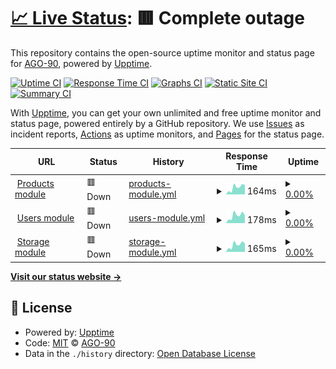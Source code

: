 # [📈 Live Status](https://AGO-90.github.io/sga-state-modules): <!--live status--> **🟥 Complete outage**

This repository contains the open-source uptime monitor and status page for [AGO-90](https://AGO-90.github.io/sga-state-modules), powered by [Upptime](https://github.com/upptime/upptime).

[![Uptime CI](https://github.com/AGO-90/sga-state-modules/workflows/Uptime%20CI/badge.svg)](https://github.com/AGO-90/sga-state-modules/actions?query=workflow%3A%22Uptime+CI%22)
[![Response Time CI](https://github.com/AGO-90/sga-state-modules/workflows/Response%20Time%20CI/badge.svg)](https://github.com/AGO-90/sga-state-modules/actions?query=workflow%3A%22Response+Time+CI%22)
[![Graphs CI](https://github.com/AGO-90/sga-state-modules/workflows/Graphs%20CI/badge.svg)](https://github.com/AGO-90/sga-state-modules/actions?query=workflow%3A%22Graphs+CI%22)
[![Static Site CI](https://github.com/AGO-90/sga-state-modules/workflows/Static%20Site%20CI/badge.svg)](https://github.com/AGO-90/sga-state-modules/actions?query=workflow%3A%22Static+Site+CI%22)
[![Summary CI](https://github.com/AGO-90/sga-state-modules/workflows/Summary%20CI/badge.svg)](https://github.com/AGO-90/sga-state-modules/actions?query=workflow%3A%22Summary+CI%22)

With [Upptime](https://upptime.js.org), you can get your own unlimited and free uptime monitor and status page, powered entirely by a GitHub repository. We use [Issues](https://github.com/AGO-90/sga-state-modules/issues) as incident reports, [Actions](https://github.com/AGO-90/sga-state-modules/actions) as uptime monitors, and [Pages](https://AGO-90.github.io/sga-state-modules) for the status page.

<!--start: status pages-->
<!-- This summary is generated by Upptime (https://github.com/upptime/upptime) -->
<!-- Do not edit this manually, your changes will be overwritten -->
<!-- prettier-ignore -->
| URL | Status | History | Response Time | Uptime |
| --- | ------ | ------- | ------------- | ------ |
| <img alt="" src="https://icons.duckduckgo.com/ip3/products-module-java.herokuapp.com.ico" height="13"> [Products module](https://products-module-java.herokuapp.com/api/v1/test/ping) | 🟥 Down | [products-module.yml](https://github.com/AGO-90/sga-state-modules/commits/HEAD/history/products-module.yml) | <details><summary><img alt="Response time graph" src="./graphs/products-module/response-time-week.png" height="20"> 164ms</summary><br><a href="https://AGO-90.github.io/sga-state-modules/history/products-module"><img alt="Response time 505" src="https://img.shields.io/endpoint?url=https%3A%2F%2Fraw.githubusercontent.com%2FAGO-90%2Fsga-state-modules%2FHEAD%2Fapi%2Fproducts-module%2Fresponse-time.json"></a><br><a href="https://AGO-90.github.io/sga-state-modules/history/products-module"><img alt="24-hour response time 220" src="https://img.shields.io/endpoint?url=https%3A%2F%2Fraw.githubusercontent.com%2FAGO-90%2Fsga-state-modules%2FHEAD%2Fapi%2Fproducts-module%2Fresponse-time-day.json"></a><br><a href="https://AGO-90.github.io/sga-state-modules/history/products-module"><img alt="7-day response time 164" src="https://img.shields.io/endpoint?url=https%3A%2F%2Fraw.githubusercontent.com%2FAGO-90%2Fsga-state-modules%2FHEAD%2Fapi%2Fproducts-module%2Fresponse-time-week.json"></a><br><a href="https://AGO-90.github.io/sga-state-modules/history/products-module"><img alt="30-day response time 197" src="https://img.shields.io/endpoint?url=https%3A%2F%2Fraw.githubusercontent.com%2FAGO-90%2Fsga-state-modules%2FHEAD%2Fapi%2Fproducts-module%2Fresponse-time-month.json"></a><br><a href="https://AGO-90.github.io/sga-state-modules/history/products-module"><img alt="1-year response time 511" src="https://img.shields.io/endpoint?url=https%3A%2F%2Fraw.githubusercontent.com%2FAGO-90%2Fsga-state-modules%2FHEAD%2Fapi%2Fproducts-module%2Fresponse-time-year.json"></a></details> | <details><summary><a href="https://AGO-90.github.io/sga-state-modules/history/products-module">0.00%</a></summary><a href="https://AGO-90.github.io/sga-state-modules/history/products-module"><img alt="All-time uptime 50.29%" src="https://img.shields.io/endpoint?url=https%3A%2F%2Fraw.githubusercontent.com%2FAGO-90%2Fsga-state-modules%2FHEAD%2Fapi%2Fproducts-module%2Fuptime.json"></a><br><a href="https://AGO-90.github.io/sga-state-modules/history/products-module"><img alt="24-hour uptime 0.00%" src="https://img.shields.io/endpoint?url=https%3A%2F%2Fraw.githubusercontent.com%2FAGO-90%2Fsga-state-modules%2FHEAD%2Fapi%2Fproducts-module%2Fuptime-day.json"></a><br><a href="https://AGO-90.github.io/sga-state-modules/history/products-module"><img alt="7-day uptime 0.00%" src="https://img.shields.io/endpoint?url=https%3A%2F%2Fraw.githubusercontent.com%2FAGO-90%2Fsga-state-modules%2FHEAD%2Fapi%2Fproducts-module%2Fuptime-week.json"></a><br><a href="https://AGO-90.github.io/sga-state-modules/history/products-module"><img alt="30-day uptime 0.00%" src="https://img.shields.io/endpoint?url=https%3A%2F%2Fraw.githubusercontent.com%2FAGO-90%2Fsga-state-modules%2FHEAD%2Fapi%2Fproducts-module%2Fuptime-month.json"></a><br><a href="https://AGO-90.github.io/sga-state-modules/history/products-module"><img alt="1-year uptime 49.21%" src="https://img.shields.io/endpoint?url=https%3A%2F%2Fraw.githubusercontent.com%2FAGO-90%2Fsga-state-modules%2FHEAD%2Fapi%2Fproducts-module%2Fuptime-year.json"></a></details>
| <img alt="" src="https://icons.duckduckgo.com/ip3/users-module-go.herokuapp.com.ico" height="13"> [Users module](https://users-module-go.herokuapp.com/api/v1/ping) | 🟥 Down | [users-module.yml](https://github.com/AGO-90/sga-state-modules/commits/HEAD/history/users-module.yml) | <details><summary><img alt="Response time graph" src="./graphs/users-module/response-time-week.png" height="20"> 178ms</summary><br><a href="https://AGO-90.github.io/sga-state-modules/history/users-module"><img alt="Response time 286" src="https://img.shields.io/endpoint?url=https%3A%2F%2Fraw.githubusercontent.com%2FAGO-90%2Fsga-state-modules%2FHEAD%2Fapi%2Fusers-module%2Fresponse-time.json"></a><br><a href="https://AGO-90.github.io/sga-state-modules/history/users-module"><img alt="24-hour response time 182" src="https://img.shields.io/endpoint?url=https%3A%2F%2Fraw.githubusercontent.com%2FAGO-90%2Fsga-state-modules%2FHEAD%2Fapi%2Fusers-module%2Fresponse-time-day.json"></a><br><a href="https://AGO-90.github.io/sga-state-modules/history/users-module"><img alt="7-day response time 178" src="https://img.shields.io/endpoint?url=https%3A%2F%2Fraw.githubusercontent.com%2FAGO-90%2Fsga-state-modules%2FHEAD%2Fapi%2Fusers-module%2Fresponse-time-week.json"></a><br><a href="https://AGO-90.github.io/sga-state-modules/history/users-module"><img alt="30-day response time 203" src="https://img.shields.io/endpoint?url=https%3A%2F%2Fraw.githubusercontent.com%2FAGO-90%2Fsga-state-modules%2FHEAD%2Fapi%2Fusers-module%2Fresponse-time-month.json"></a><br><a href="https://AGO-90.github.io/sga-state-modules/history/users-module"><img alt="1-year response time 286" src="https://img.shields.io/endpoint?url=https%3A%2F%2Fraw.githubusercontent.com%2FAGO-90%2Fsga-state-modules%2FHEAD%2Fapi%2Fusers-module%2Fresponse-time-year.json"></a></details> | <details><summary><a href="https://AGO-90.github.io/sga-state-modules/history/users-module">0.00%</a></summary><a href="https://AGO-90.github.io/sga-state-modules/history/users-module"><img alt="All-time uptime 45.49%" src="https://img.shields.io/endpoint?url=https%3A%2F%2Fraw.githubusercontent.com%2FAGO-90%2Fsga-state-modules%2FHEAD%2Fapi%2Fusers-module%2Fuptime.json"></a><br><a href="https://AGO-90.github.io/sga-state-modules/history/users-module"><img alt="24-hour uptime 0.00%" src="https://img.shields.io/endpoint?url=https%3A%2F%2Fraw.githubusercontent.com%2FAGO-90%2Fsga-state-modules%2FHEAD%2Fapi%2Fusers-module%2Fuptime-day.json"></a><br><a href="https://AGO-90.github.io/sga-state-modules/history/users-module"><img alt="7-day uptime 0.00%" src="https://img.shields.io/endpoint?url=https%3A%2F%2Fraw.githubusercontent.com%2FAGO-90%2Fsga-state-modules%2FHEAD%2Fapi%2Fusers-module%2Fuptime-week.json"></a><br><a href="https://AGO-90.github.io/sga-state-modules/history/users-module"><img alt="30-day uptime 0.00%" src="https://img.shields.io/endpoint?url=https%3A%2F%2Fraw.githubusercontent.com%2FAGO-90%2Fsga-state-modules%2FHEAD%2Fapi%2Fusers-module%2Fuptime-month.json"></a><br><a href="https://AGO-90.github.io/sga-state-modules/history/users-module"><img alt="1-year uptime 45.49%" src="https://img.shields.io/endpoint?url=https%3A%2F%2Fraw.githubusercontent.com%2FAGO-90%2Fsga-state-modules%2FHEAD%2Fapi%2Fusers-module%2Fuptime-year.json"></a></details>
| <img alt="" src="https://icons.duckduckgo.com/ip3/storage-module-java.herokuapp.com.ico" height="13"> [Storage module](https://storage-module-java.herokuapp.com/test/ping) | 🟥 Down | [storage-module.yml](https://github.com/AGO-90/sga-state-modules/commits/HEAD/history/storage-module.yml) | <details><summary><img alt="Response time graph" src="./graphs/storage-module/response-time-week.png" height="20"> 165ms</summary><br><a href="https://AGO-90.github.io/sga-state-modules/history/storage-module"><img alt="Response time 710" src="https://img.shields.io/endpoint?url=https%3A%2F%2Fraw.githubusercontent.com%2FAGO-90%2Fsga-state-modules%2FHEAD%2Fapi%2Fstorage-module%2Fresponse-time.json"></a><br><a href="https://AGO-90.github.io/sga-state-modules/history/storage-module"><img alt="24-hour response time 198" src="https://img.shields.io/endpoint?url=https%3A%2F%2Fraw.githubusercontent.com%2FAGO-90%2Fsga-state-modules%2FHEAD%2Fapi%2Fstorage-module%2Fresponse-time-day.json"></a><br><a href="https://AGO-90.github.io/sga-state-modules/history/storage-module"><img alt="7-day response time 165" src="https://img.shields.io/endpoint?url=https%3A%2F%2Fraw.githubusercontent.com%2FAGO-90%2Fsga-state-modules%2FHEAD%2Fapi%2Fstorage-module%2Fresponse-time-week.json"></a><br><a href="https://AGO-90.github.io/sga-state-modules/history/storage-module"><img alt="30-day response time 200" src="https://img.shields.io/endpoint?url=https%3A%2F%2Fraw.githubusercontent.com%2FAGO-90%2Fsga-state-modules%2FHEAD%2Fapi%2Fstorage-module%2Fresponse-time-month.json"></a><br><a href="https://AGO-90.github.io/sga-state-modules/history/storage-module"><img alt="1-year response time 710" src="https://img.shields.io/endpoint?url=https%3A%2F%2Fraw.githubusercontent.com%2FAGO-90%2Fsga-state-modules%2FHEAD%2Fapi%2Fstorage-module%2Fresponse-time-year.json"></a></details> | <details><summary><a href="https://AGO-90.github.io/sga-state-modules/history/storage-module">0.00%</a></summary><a href="https://AGO-90.github.io/sga-state-modules/history/storage-module"><img alt="All-time uptime 45.45%" src="https://img.shields.io/endpoint?url=https%3A%2F%2Fraw.githubusercontent.com%2FAGO-90%2Fsga-state-modules%2FHEAD%2Fapi%2Fstorage-module%2Fuptime.json"></a><br><a href="https://AGO-90.github.io/sga-state-modules/history/storage-module"><img alt="24-hour uptime 0.00%" src="https://img.shields.io/endpoint?url=https%3A%2F%2Fraw.githubusercontent.com%2FAGO-90%2Fsga-state-modules%2FHEAD%2Fapi%2Fstorage-module%2Fuptime-day.json"></a><br><a href="https://AGO-90.github.io/sga-state-modules/history/storage-module"><img alt="7-day uptime 0.00%" src="https://img.shields.io/endpoint?url=https%3A%2F%2Fraw.githubusercontent.com%2FAGO-90%2Fsga-state-modules%2FHEAD%2Fapi%2Fstorage-module%2Fuptime-week.json"></a><br><a href="https://AGO-90.github.io/sga-state-modules/history/storage-module"><img alt="30-day uptime 0.00%" src="https://img.shields.io/endpoint?url=https%3A%2F%2Fraw.githubusercontent.com%2FAGO-90%2Fsga-state-modules%2FHEAD%2Fapi%2Fstorage-module%2Fuptime-month.json"></a><br><a href="https://AGO-90.github.io/sga-state-modules/history/storage-module"><img alt="1-year uptime 45.45%" src="https://img.shields.io/endpoint?url=https%3A%2F%2Fraw.githubusercontent.com%2FAGO-90%2Fsga-state-modules%2FHEAD%2Fapi%2Fstorage-module%2Fuptime-year.json"></a></details>

<!--end: status pages-->

[**Visit our status website →**](https://AGO-90.github.io/sga-state-modules)

## 📄 License

- Powered by: [Upptime](https://github.com/upptime/upptime)
- Code: [MIT](./LICENSE) © [AGO-90](https://AGO-90.github.io/sga-state-modules)
- Data in the `./history` directory: [Open Database License](https://opendatacommons.org/licenses/odbl/1-0/)
